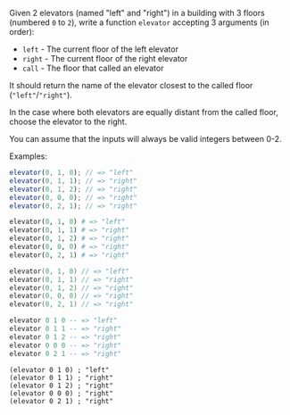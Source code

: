 Given 2 elevators (named "left" and "right") in a building with 3 floors (numbered `0` to `2`), write a function `elevator` accepting 3 arguments (in order):

- `left` - The current floor of the left elevator
- `right` - The current floor of the right elevator
- `call` -  The floor that called an elevator

It should return the name of the elevator closest to the called floor (`"left"`/`"right"`).

In the case where both elevators are equally distant from the called floor, choose the elevator to the right.

You can assume that the inputs will always be valid integers between 0-2.

Examples:

```javascript
elevator(0, 1, 0); // => "left"
elevator(0, 1, 1); // => "right"
elevator(0, 1, 2); // => "right"
elevator(0, 0, 0); // => "right"
elevator(0, 2, 1); // => "right"
```
```python
elevator(0, 1, 0) # => "left"
elevator(0, 1, 1) # => "right"
elevator(0, 1, 2) # => "right"
elevator(0, 0, 0) # => "right"
elevator(0, 2, 1) # => "right"
```
```kotlin
elevator(0, 1, 0) // => "left"
elevator(0, 1, 1) // => "right"
elevator(0, 1, 2) // => "right"
elevator(0, 0, 0) // => "right"
elevator(0, 2, 1) // => "right"
```
```purescript
elevator 0 1 0 -- => "left"
elevator 0 1 1 -- => "right"
elevator 0 1 2 -- => "right"
elevator 0 0 0 -- => "right"
elevator 0 2 1 -- => "right"
```
```racket
(elevator 0 1 0) ; "left"
(elevator 0 1 1) ; "right"
(elevator 0 1 2) ; "right"
(elevator 0 0 0) ; "right"
(elevator 0 2 1) ; "right"
```